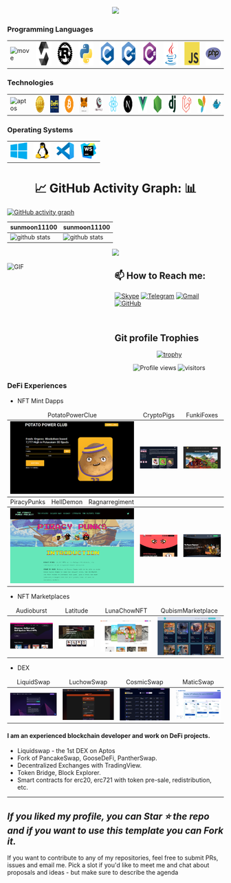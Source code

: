 <p align="center">
  <a href="https://github.com/ninja-1337"><img src="https://readme-typing-svg.herokuapp.com/?lines=Hi+there+👋,+I+am+Adam;+Welcome+to+My+GitHub+Profile!;Full+stack%20Developer;Webflow%20Developer+Designer;Wordpress+Developer;12%2B%20years%20of%20coding%20experience;Always%20learning%20new%20stuffs&font=Pacifico&center=true&width=650&height=120&color=58a6ff&vCenter=true&size=45%22"></a>
</p>

<h3 align="left">Programming Languages</h3>
<table>
  <tr>
    <td><img src="https://avatars.githubusercontent.com/u/89158114?s=200&v=4" alt="move" width="55" height="55"/></td>
    <td><img src="https://github.com/devicons/devicon/blob/master/icons/solidity/solidity-original.svg" alt="solidity" width="55" height="55"/></td>
    <td><img src="https://github.com/devicons/devicon/blob/master/icons/rust/rust-original.svg" alt="rust" width="55" height="55"/></td>
    <td><img src="https://github.com/devicons/devicon/blob/master/icons/python/python-original.svg" alt="python" width="55" height="55"/></td>
    <td><img src="https://github.com/devicons/devicon/blob/master/icons/c/c-original.svg" alt="c" width="55" height="55"/></td>
    <td><img src="https://github.com/devicons/devicon/blob/master/icons/cplusplus/cplusplus-original.svg" alt="c++" width="55" height="55"/></td>
    <td><img src="https://github.com/devicons/devicon/blob/master/icons/csharp/csharp-original.svg" alt="c#" width="55" height="55"/></td>
    <td><img src="https://github.com/devicons/devicon/blob/master/icons/java/java-original.svg" alt="java" width="55" height="55"/></td>
    <td><img src="https://github.com/devicons/devicon/blob/master/icons/javascript/javascript-original.svg" alt="javascript" width="55" height="55"/></td>
    <td><img src="https://github.com/devicons/devicon/blob/master/icons/php/php-original.svg" alt="php" width="55" height="55"/></td>
  </tr>  
</table>
  
<h3 align="left">Technologies</h3>
<table>
  <tr>
    <td><img src="https://avatars.githubusercontent.com/u/100313099?s=200&v=4" alt="aptos" width="40" height="40"/></td>
    <td><img src="https://github.com/sunmoon11100/profile/blob/main/icons/icon_nft.png" alt="nft" width="40" height="40"/></td>
    <td><img src="https://github.com/sunmoon11100/profile/blob/main/icons/icon_defi.png" alt="defi" width="40" height="40"/></td>
    <td><img src="https://github.com/sunmoon11100/profile/blob/main/icons/icon_bitcoin.png" alt="bitcoin" width="40" height="40"/></td>
    <td><img src="https://github.com/sunmoon11100/profile/blob/main/icons/icon_metamask.png" alt="metamask" width="40" height="40"/></td>
    <td><img src="https://github.com/sunmoon11100/profile/blob/main/icons/icon_truffle.png" alt="truffle" width="40" height="40"/></td>
    <td><img src="https://github.com/devicons/devicon/blob/master/icons/react/react-original.svg" alt="react" width="40" height="40"/></td>
    <td><img src="https://github.com/devicons/devicon/blob/master/icons/nextjs/nextjs-original.svg" alt="nextjs" width="40" height="40"/></td>
    <td><img src="https://github.com/devicons/devicon/blob/master/icons/vuejs/vuejs-original.svg" alt="vuejs" width="40" height="40"/></td>
    <td><img src="https://github.com/devicons/devicon/blob/master/icons/nodejs/nodejs-original.svg" alt="nodejs" width="40" height="40"/></td>
    <td><img src="https://github.com/devicons/devicon/blob/master/icons/django/django-plain.svg" alt="django" width="40" height="40"/></td>
    <td><img src="https://github.com/devicons/devicon/blob/master/icons/laravel/laravel-original.svg" alt="laravel" width="40" height="40"/></td>
    <td><img src="https://github.com/devicons/devicon/blob/master/icons/yii/yii-original.svg" alt="yii" width="40" height="40"/></td>
    <td><img src="https://github.com/devicons/devicon/blob/master/icons/docker/docker-original.svg" alt="docker" width="40" height="40"/></td>
  </tr>  
</table>

<h3 align="left">Operating Systems</h3>
<table>
  <tr>
  <td><img src="https://github.com/devicons/devicon/blob/master/icons/windows8/windows8-original.svg" alt="windows" width="40" height="40"/></td>
  <td><img src="https://github.com/devicons/devicon/blob/master/icons/linux/linux-original.svg" alt="inux" width="40" height="40"/></td>
  <td><img src="https://github.com/devicons/devicon/blob/master/icons/vscode/vscode-original.svg" alt="vscode" width="40" height="40"/></td>
  <td><img src="https://github.com/devicons/devicon/blob/master/icons/webstorm/webstorm-original.svg" alt="webstorm" width="40" height="40"/></td>
  </tr>  
</table>

<!--   GitHub stats graph -->
<h1 align="center">📈 GitHub Activity Graph: 📊</h1>

[![GitHub activity graph](https://activity-graph.herokuapp.com/graph?username=sunmoon11100&theme=react-dark)](https://github.com/ashutosh00710/github-readme-activity-graph)

<div align="center">

| sunmoon11100                                                                                                                                                                    | sunmoon11100                                                                                                                                |
| ------------------------------------------------------------------------------------------------------------------------------------------------------------------------------- | ------------------------------------------------------------------------------------------------------------------------------------------- |
| ![github stats](https://github-readme-stats.vercel.app/api?username=sunmoon11100&show_icons=true&theme=github_dark&include_all_commits=true&count_private=true&hide_title=true) | ![github stats](https://github-readme-stats.vercel.app/api/top-langs/?username=sunmoon11100&theme=github_dark&layout=compact&langs_count=8) |

</div>

<p align="center">
  <img src="https://github-readme-streak-stats.herokuapp.com?user=kroim&theme=dark&date_format=j%2Fn%5B%2FY%5D" />
</p>

<a target="_blank"><img align="left" height="250" width="250" alt="GIF" src="https://github.com/JayantGoel001/JayantGoel001/blob/master/GIF/github.gif"></a>

## 📫 How to Reach me:

<p align="left">
  <a href="https://join.skype.com/invite/BovXFoNcdbyy" target="blank"><img src="https://img.shields.io/badge/skype-%23181717.svg?style=plastic&logo=skype&logoColor=white" alt="Skype"/></a>
  <a href="https://t.me/sunmoon11100" target="blank"><img src="https://img.shields.io/badge/telegram-%23181717.svg?style=plastic&logo=telegram&logoColor=white" alt="Telegram"/></a>
  <a href="sunmoon11100:@gmail.com"><img src="https://img.shields.io/badge/gmail-%23181717.svg?style=plastic&logo=gmail&logoColor=white" alt="Gmail"/></a>
  <a href="https://github.com/sunmoon11100"><img src="https://img.shields.io/badge/github-%23181717.svg?style=plastic&logo=github&logoColor=white" alt="GitHub"/></a>
</p>
<br/>

## Git profile Trophies

<p align="center"> 
  <a href="https://github.com/ryo-ma/github-profile-trophy"><img src="https://github-profile-trophy.vercel.app/?username=sunmoon11100&theme=onedark&column=7&no-bg=true" alt="trophy" width="800px"/></a> 
</p>

<p align="center">
  <img src="https://gpvc.arturio.dev/sunmoon11100" alt="Profile views"/>
  <img src="https://visitor-badge.laobi.icu/badge?page_id=sunmoon11100.sunmoon11100" alt="visitors"/>
</p>

### DeFi Experiences

- NFT Mint Dapps
<table>
    <thead align="center">
        <tr>
            <td>PotatoPowerClue</td>
            <td>CryptoPigs</td>           
            <td>FunkiFoxes</td>
        </tr>
    </thead>
    <tr>
        <td>
            <a href="https://mint.potatopower.club/">
                <img src="https://github.com/sunmoon11100/profile/blob/main/projects/PotatoPowerClub.png?raw=true" width="300">
            </a>
        </td>
        <td>
            <a href="https://cryptopigs.one/#/">
                <img src="https://github.com/sunmoon11100/profile/blob/main/projects/CryptoPig.png?raw=true" width="300">
            </a>
        </td> 
        <td>
            <a href="https://funkifoxes.com/">
                <img src="https://github.com/sunmoon11100/profile/blob/main/projects/FunkiFoxes.png?raw=true" width="300">
            </a>
        </td>               
    </tr>
    <thead align="center">
        <tr style="display: flex">
            <td>PiracyPunks</td>
            <td>HellDemon</td>
            <td>Ragnarregiment</td>
        </tr>
    </thead>
    <tr>
        <td>
            <a href="https://www.piracypunks.com/" target="_blank">
                <img src="https://github.com/sunmoon11100/profile/blob/main/projects/PiracyPunks.png?raw=true" width="300">
            </a>
        </td>
        <td>
            <a href="https://helldemon.cryptoliveton.com/" target="_blank">
                <img src="https://github.com/sunmoon11100/profile/blob/main/projects/HellDemon.png?raw=true" width="300">
            </a>
        </td>
        <td>
            <a href="https://theragnarregiment.com/" target="_blank">
                <img src="https://github.com/sunmoon11100/profile/blob/main/projects/Ragnarregiment.png?raw=true" width="300">
            </a>
        </td>                       
    </tr>   
</table>

- NFT Marketplaces
<table>
    <thead align="center">
        <tr>
            <td>Audioburst</td>
            <td>Latitude</td>
            <td>LunaChowNFT</td>
            <td>QubismMarketplace</td>
        </tr>
    </thead>
    <tr>
        <td>
            <a href="https://nft.audioburst.io/">
                <img src="https://github.com/sunmoon11100/profile/blob/main/projects/Audioburst.png?raw=true" width="200">
            </a>
        </td>        
        <td>
            <a href="https://latitud.art/">
                <img src="https://github.com/sunmoon11100/profile/blob/main/projects/latitud.png?raw=true" width="200">
            </a>
        </td> 
        <td>
            <a href="https://lunachownft.com/">
                <img src="https://github.com/sunmoon11100/profile/blob/main/projects/LunachowNFT.png?raw=true" width="200">
            </a>
        </td> 
        <td>
            <a href="https://qubismmarketplace.org/">
                <img src="https://github.com/sunmoon11100/profile/blob/main/projects/qubismmarketplace.png?raw=true" width="200">
            </a>
        </td>     
    </tr>
</table>

- DEX
<table>
    <thead align="center">
        <tr>
            <td>LiquidSwap</td>
            <td>LuchowSwap</td>
            <td>CosmicSwap</td>
            <td>MaticSwap</td>  
        </tr>
    </thead>
    <tr>
        <td>
            <a href="https://liquidswap.com/#/">
                <img src="https://github.com/sunmoon11100/profile/blob/main/projects/LiquidSwap.png?raw=true" width="300">
            </a>
        </td>   
        <td>
            <a href="https://app.luchowswap.com/">
                <img src="https://github.com/sunmoon11100/profile/blob/main/projects/LuchowSwap.png?raw=true" width="300">
            </a>
        </td>  
        <td>
            <a href="https://app.cosmicswap.finance/">
                <img src="https://github.com/sunmoon11100/profile/blob/main/projects/cosmicswap.png?raw=true" width="300">
            </a>
        </td>          
        <td>
            <a href="https://maticfront.web.app/farms">
                <img src="https://github.com/sunmoon11100/profile/blob/main/projects/maticswap.png?raw=true" width="300">
            </a>
        </td> 
    </tr>  
</table>

#### I am an experienced blockchain developer and work on DeFi projects.

- Liquidswap - the 1st DEX on Aptos
- Fork of PancakeSwap, GooseDeFi, PantherSwap.
- Decentralized Exchanges with TradingView.
- Token Bridge, Block Explorer.
- Smart contracts for erc20, erc721 with token pre-sale, redistribution, etc.

---

## _If you liked my profile, you can Star ⭐ the repo and if you want to use this template you can Fork it._

If you want to contribute to any of my repositories, feel free to submit PRs, issues and email me. Pick a slot if you'd like to meet me and chat about proposals and ideas - but make sure to describe the agenda

